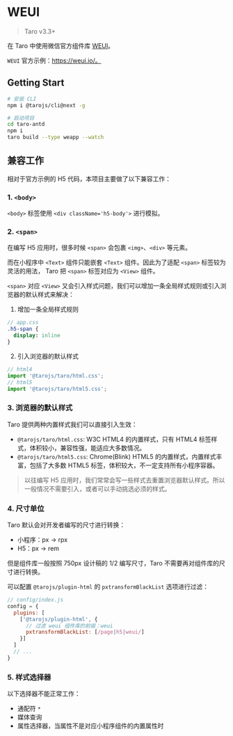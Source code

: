 # WEUI

> Taro v3.3+

在 Taro 中使用微信官方组件库 [WEUI](https://github.com/Tencent/weui)。

`WEUI` 官方示例：https://weui.io/。

## Getting Start

```bash
# 安装 CLI
npm i @tarojs/cli@next -g

# 启动项目
cd taro-antd
npm i
taro build --type weapp --watch
```

## 兼容工作

相对于官方示例的 H5 代码，本项目主要做了以下兼容工作：

### 1. `<body>`

`<body>` 标签使用 `<div className='h5-body'>` 进行模拟。

### 2. `<span>`

在编写 H5 应用时，很多时候 `<span>` 会包裹 `<img>`、`<div>` 等元素。

而在小程序中 `<Text>` 组件只能嵌套 `<Text>` 组件。因此为了适配 `<span>` 标签较为灵活的用法， Taro 把 `<span>` 标签对应为 `<View>` 组件。

`<span>` 对应 `<View>` 又会引入样式问题，我们可以增加一条全局样式规则或引入浏览器的默认样式来解决：

1. 增加一条全局样式规则

```sass
// app.css
.h5-span {
  display: inline
}
```

2. 引入浏览器的默认样式

```js
// html4
import '@tarojs/taro/html.css';
// html5
import '@tarojs/taro/html5.css';
```

### 3. 浏览器的默认样式

Taro 提供两种内置样式我们可以直接引入生效：

- `@tarojs/taro/html.css`: W3C HTML4 的内置样式，只有 HTML4 标签样式，体积较小，兼容性强，能适应大多数情况。
- `@tarojs/taro/html5.css`: Chrome(Blink) HTML5 的内置样式，内置样式丰富，包括了大多数 HTML5 标签，体积较大，不一定支持所有小程序容器。

> 以往编写 H5 应用时，我们常常会写一些样式去重置浏览器默认样式。所以一般情况不需要引入，或者可以手动挑选必须的样式。

### 4. 尺寸单位

Taro 默认会对开发者编写的尺寸进行转换：

- 小程序：px -> rpx
- H5：px -> rem

但是组件库一般按照 750px 设计稿的 1/2 编写尺寸，Taro 不需要再对组件库的尺寸进行转换。

可以配置 `@tarojs/plugin-html` 的 `pxtransformBlackList` 选项进行过滤：

```js
// config/index.js
config = {
  plugins: [
    ['@tarojs/plugin-html', {
      // 过滤 weui 组件库的前缀：weui
      pxtransformBlackList: [/page|h5|weui/]
    }]
  ]
  // ...
}
```

### 5. 样式选择器

以下选择器不能正常工作：

- 通配符 `*`
- 媒体查询
- 属性选择器，当属性不是对应小程序组件的内置属性时

